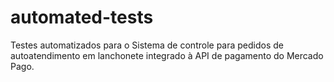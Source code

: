 # automated-tests
Testes automatizados para o Sistema de controle para pedidos de autoatendimento em lanchonete integrado à API de pagamento do Mercado Pago.
